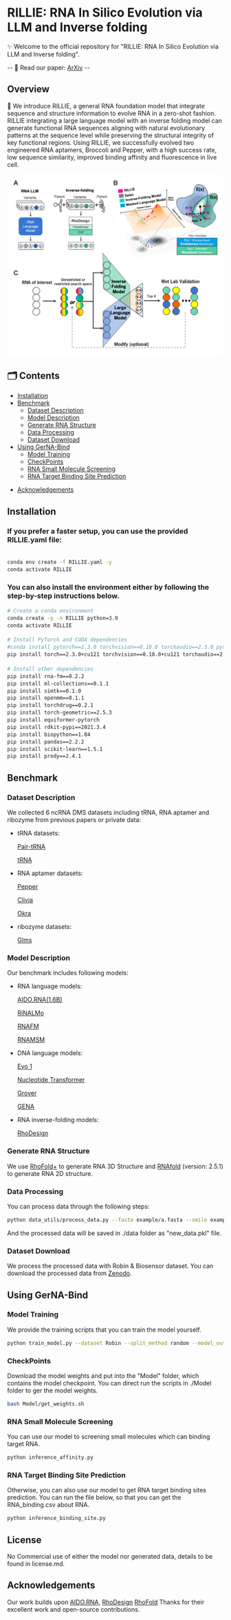 # RILLIE: RNA In Silico Evolution via LLM and Inverse folding

✨ Welcome to the official repository for "RILLIE: RNA In Silico Evolution via LLM and Inverse folding". 

-- 🔗 Read our paper: [ArXiv](https://arxiv.org/abs/****.*****) --

## Overview

🚀 We introduce RILLIE, a general RNA foundation model that integrate sequence and structure information to evolve RNA in a zero-shot fashion. RILLIE integrating a large language model with an inverse folding model can generate functional RNA sequences aligning with natural evolutionary patterns at the sequence level while preserving the structural integrity of key functional regions. Using RILLIE, we successfully evolved two engineered RNA aptamers, Broccoli and Pepper, with a high success rate, low sequence similarity, improved binding affinity and fluorescence in live cell.

![RILLIE Overview](./image/RILLIE.png)

## 🗂 Contents

- [Installation](#installation)
- [Benchmark](#Benchmark)
  - [Dataset Description](#dataset-description)
  - [Model Description](#model-description)
  - [Generate RNA Structure](#generate-rna-structure)
  - [Data Processing](#data-processing)
  - [Dataset Download](#dataset-download)
- [Using GerNA-Bind](#using-gerna-bind)
  - [Model Training](#model-training)
  - [CheckPoints](#checkpoints)
  - [RNA Small Molecule Screening](#rna-small-molecule-screening)
  - [RNA Target Binding Site Prediction](#rna-target-binding-site-prediction)
<!-- - [Citation](#citation) -->
- [Acknowledgements](#acknowledgements)

## Installation
### If you prefer a faster setup, you can use the provided RILLIE.yaml file:
```bash

conda env create -f RILLIE.yaml -y
conda activate RILLIE

```

### You can also install the environment either by following the step-by-step instructions below.
```bash
# Create a conda environment
conda create -y -n RILLIE python=3.9
conda activate RILLIE

# Install PyTorch and CUDA dependencies
#conda install pytorch==2.3.0 torchvision==0.18.0 torchaudio==2.3.0 pytorch-cuda=12.1 -c pytorch -c nvidia
pip install torch==2.3.0+cu121 torchvision==0.18.0+cu121 torchaudio==2.3.0+cu121

# Install other dependencies
pip install rna-fm==0.2.2
pip install ml-collections==0.1.1
pip install simtk==0.1.0
pip install openmm==8.1.1
pip install torchdrug==0.2.1
pip install torch-geometric==2.5.3
pip install equiformer-pytorch
pip install rdkit-pypi==2021.3.4
pip install biopython==1.84
pip install pandas==2.2.2
pip install scikit-learn==1.5.1
pip install prody==2.4.1

```

<!--```bash
if you have problem like this error information: ImportError: cannot import name 'packaging' from 'pkg_resources' (/xcfhome/ypxia/anaconda3/envs/gernabind/lib/python3.8/site-packages/pkg_resources/__init__.py) with torchdrug, you can try this command below:
pip install --upgrade packaging
pip install --upgrade pip setuptools
```
-->

## Benchmark
### Dataset Description
We collected 6 ncRNA DMS datasets including tRNA, RNA aptamer and ribozyme from previous papers or private data:
- tRNA datasets:
  
   [Pair-tRNA](https://www.nature.com/articles/s41586-018-0170-7)

   [tRNA](http://genesdev.cshlp.org/lookup/doi/10.1101/gad.245936.114)
- RNA aptamer datasets:

   [Pepper](https://www.nature.com/articles/s41587-019-0249-1)

   [Clivia](https://www.nature.com/articles/s41592-023-01997-7)

    [Okra](https://www.nature.com/articles/s41589-024-01629-x)
- ribozyme datasets:

   [Glms](https://www.nature.com/articles/s41467-020-15540-1)
### Model Description
Our benchmark includes following models:
- RNA language models:

  [AIDO.RNA(1.6B)](https://github.com/genbio-ai/AIDO)

  [RiNALMo](https://github.com/lbcb-sci/RiNALMo)

  [RNAFM](https://github.com/ml4bio/RNA-FM)

  [RNAMSM](https://pmc.ncbi.nlm.nih.gov/articles/PMC9477273/)

- DNA language models:

  [Evo 1](https://hariboss.pasteur.cloud/)

  [Nucleotide Transformer](https://hariboss.pasteur.cloud/)

  [Grover](https://hariboss.pasteur.cloud/)

  [GENA](https://hariboss.pasteur.cloud/)

- RNA inverse-folding models:
  
  [RhoDesign](https://github.com/ml4bio/RhoDesign)

### Generate RNA Structure
We use [RhoFold+](https://github.com/ml4bio/RhoFold) to generate RNA 3D Structure and [RNAfold](https://github.com/ViennaRNA/ViennaRNA/releases) (version: 2.5.1) to generate RNA 2D structure.

### Data Processing
You can process data through the following steps:
```bash
python data_utils/process_data.py --fasta example/a.fasta --smile example/mol.txt --RhoFold_path your_RhoFold_project_path --RhoFold_weight RhoFold_model_weight_path
```
And the processed data will be saved in ./data folder as "new_data.pkl" file.

### Dataset Download
We process the processed data with Robin & Biosensor dataset. You can download the processed data from [Zenodo](https://zenodo.org/records/14808549).

## Using GerNA-Bind
### Model Training
We provide the training scripts that you can train the model yourself.
```bash
python train_model.py --dataset Robin --split_method random --model_output_path Model/
```

### CheckPoints
Download the model weights and put into the "Model" folder, which contains the model checkpoint. You can direct run the scripts in ./Model folder to ger the model weights.

```bash
bash Model/get_weights.sh
```

<!-- #### Process Data -->

<!-- ```bash
python test_model.py --checkpoint model_weight
``` -->


<!--

In file included from RNA_wrap.cpp:764:
/xcfhome/ypxia/anaconda3/envs/gernabind/lib/perl5/5.32/core_perl/CORE/perl.h:861:13: fatal error: xlocale.h: No such file or directory
  861 | #   include <xlocale.h>
      |             ^~~~~~~~~~~
compilation terminated.
make[3]: *** [Makefile:733: RNA_la-RNA_wrap.lo] Error 1
make[3]: Leaving directory '/xcfhome/ypxia/resource/ViennaRNA-2.5.1/interfaces/Perl'
make[2]: *** [Makefile:640: all-recursive] Error 1
make[2]: Leaving directory '/xcfhome/ypxia/resource/ViennaRNA-2.5.1/interfaces'
make[1]: *** [Makefile:688: all-recursive] Error 1
make[1]: Leaving directory '/xcfhome/ypxia/resource/ViennaRNA-2.5.1'
make: *** [Makefile:579: all] Error 2
(gernabind) [ypxia@f146 ViennaRNA-2.5.1]$ ./configure --prefix=/xcfhome/ypxia/local/ViennaRNA-2.5.1 --disable-openmp --enable-universal-binary --enable-sse --with-python3 --without-perl

-->

### RNA Small Molecule Screening
You can use our model to screening small molecules which can binding target RNA.
```bash
python inference_affinity.py
```


<!-- First, you need to offer the .pdb file which include RNA pdb file and . -->
### RNA Target Binding Site Prediction
Otherwise, you can also use our model to get RNA target binding sites prediction.
You can run the file below, so that you can get the RNA_binding.csv about RNA.

```bash
python inference_binding_site.py
```

## License
No Commercial use of either the model nor generated data, details to be found in license.md.

<!-- ## Citation
🤗 If you find our code useful or our work relevant, please consider citing:

```
@article{gerna2025,
  title={GerNA-Bind: Geometric-informed RNA-ligand Binding Specificity Prediction with Deep Learning},
  author={Yunpeng Xia, Jiayi Li, Jiahua Rao, Dong-Jun Yu, Xiucai Chen and Shuangjia Zheng},
  journal={arXiv preprint arXiv:****.*****},
  year={2025}
}
``` -->

## Acknowledgements

Our work builds upon [AIDO.RNA](https://github.com/genbio-ai/AIDO), [RhoDesign](https://github.com/ml4bio/RhoDesign) [RhoFold](https://github.com/ml4bio/RhoFold) Thanks for their excellent work and open-source contributions.

